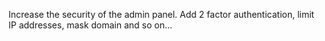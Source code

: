 Increase the security of the admin panel. Add 2 factor authentication, limit IP addresses, mask domain and so on...
